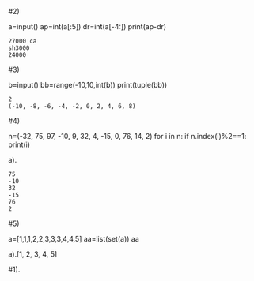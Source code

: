 #2)

a=input()
ap=int(a[:5])
dr=int(a[-4:])
print(ap-dr)

```
27000 ca
sh3000
24000
```

#3)

b=input()
bb=range(-10,10,int(b))
print(tuple(bb))

```
2
(-10, -8, -6, -4, -2, 0, 2, 4, 6, 8)
```

#4)

n=(-32, 75, 97, -10, 9, 32, 4, -15, 0, 76, 14, 2)
for i in n:
    if n.index(i)%2==1:
        print(i)

a).

```
75
-10
32
-15
76
2
```

#5)

a=[1,1,1,2,2,3,3,3,4,4,5]
aa=list(set(a))
aa

a).[1, 2, 3, 4, 5]



#1). 

